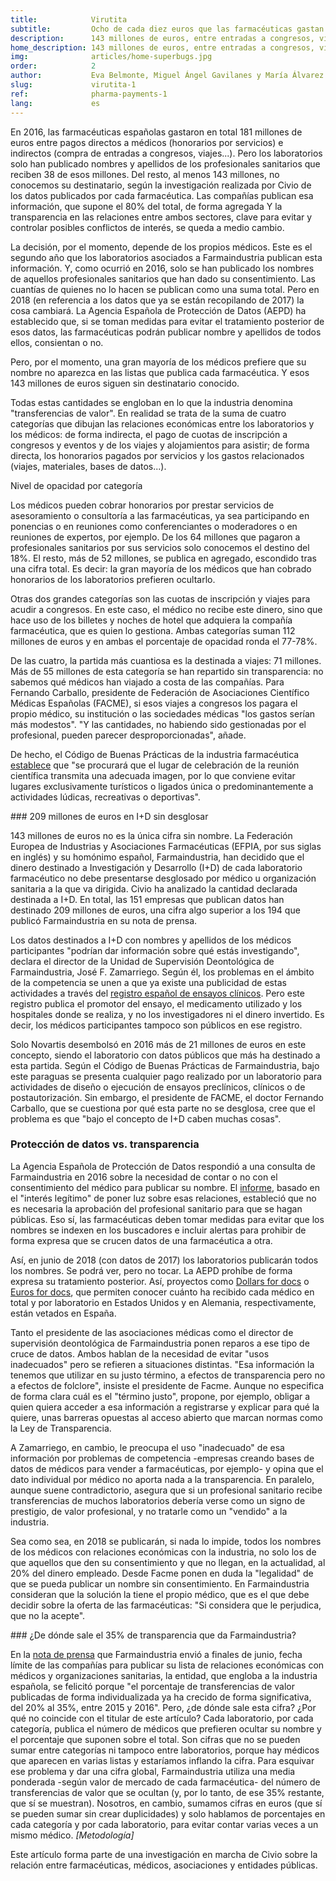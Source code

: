 ```yaml
---
title:            Virutita
subtitle:         Ocho de cada diez euros que las farmacéuticas gastan en médicos son opacos
description:      143 millones de euros, entre entradas a congresos, viajes y honorarios, se publican sin especificar qué medico los recibe
home_description: 143 millones de euros, entre entradas a congresos, viajes y honorarios, se publican sin especificar qué medico los recibe
img:              articles/home-superbugs.jpg
order:            2
author:           Eva Belmonte, Miguel Ángel Gavilanes y María Álvarez del Vayo
slug:             virutita-1
ref:              pharma-payments-1
lang:             es
---
```


<div class="container page-content" markdown="1">
  <div class="page-content-container" markdown="1">
En 2016, las farmacéuticas españolas gastaron en total 181 millones de euros entre pagos directos a médicos (honorarios por servicios) e indirectos (compra de entradas a congresos, viajes...). Pero los laboratorios solo han publicado nombres y apellidos de los profesionales sanitarios que reciben 38 de esos millones. Del resto, al menos 143 millones, no conocemos su destinatario, según la investigación realizada por Civio de los datos publicados por cada farmacéutica. Las compañías publican esa información, que supone el 80% del total, de forma agregada Y la transparencia en las relaciones entre ambos sectores, clave para evitar y controlar posibles conflictos de interés, se queda a medio cambio.

La decisión, por el momento, depende de los propios médicos. Este es el segundo año que los laboratorios asociados a Farmaindustria publican esta información. Y, como ocurrió en 2016, solo se han publicado los nombres de aquellos profesionales sanitarios que han dado su consentimiento. Las cuantías de quienes no lo hacen se publican como una suma total. Pero en 2018 (en referencia a los datos que ya se están recopilando de 2017) la cosa cambiará. La Agencia Española de Protección de Datos (AEPD) ha establecido que, si se toman medidas para evitar el tratamiento posterior de esos datos, las farmacéuticas podrán publicar nombre y apellidos de todos ellos, consientan o no. 

Pero, por el momento, una gran mayoría de los médicos prefiere que su nombre no aparezca en las listas que publica cada farmacéutica. Y esos 143 millones de euros siguen sin destinatario conocido. 

Todas estas cantidades se engloban en lo que la industria denomina "transferencias de valor". En realidad se trata de la suma de cuatro categorías que dibujan las relaciones económicas entre los laboratorios y los médicos: de forma indirecta, el pago de cuotas de inscripción a congresos y eventos y de los viajes y alojamientos para asistir; de forma directa, los honorarios pagados por servicios y los gastos relacionados (viajes, materiales, bases de datos...). 

<div class="graph-container">
  <p class="graph-container-caption">Nivel de opacidad por categoría</p>
  <div id="pharma-categories-amounts" class="iceberg-graph"></div>
</div>

Los médicos pueden cobrar honorarios por prestar servicios de asesoramiento o consultoría a las farmacéuticas, ya sea participando en ponencias o en reuniones como conferenciantes o moderadores o en reuniones de expertos, por ejemplo. De los 64 millones que pagaron a profesionales sanitarios por sus servicios solo conocemos el destino del 18%. El resto, más de 52 millones, se publica en agregado, escondido tras una cifra total. Es decir: la gran mayoría de los médicos que han cobrado honorarios de los laboratorios prefieren ocultarlo. 

Otras dos grandes categorías son las cuotas de inscripción y viajes para acudir a congresos. En este caso, el médico no recibe este dinero, sino que hace uso de los billetes y noches de hotel que adquiera la compañía farmacéutica, que es quien lo gestiona. Ambas categorías suman 112 millones de euros y en ambas el porcentaje de opacidad ronda el 77-78%. 

De las cuatro, la partida más cuantiosa es la destinada a viajes: 71 millones. Más de 55 millones de esta categoría se han repartido sin transparencia: no sabemos qué médicos han viajado a costa de las compañías. Para Fernando Carballo, presidente de Federación de Asociaciones Científico Médicas Españolas (FACME), si esos viajes a congresos los pagara el propio médico, su institución o las sociedades médicas "los gastos serían más modestos". "Y las cantidades, no habiendo sido gestionadas por el profesional, pueden parecer desproporcionadas", añade. 

De hecho, el Código de Buenas Prácticas de la industria farmacéutica [establece](http://www.codigofarmaindustria.org/servlet/sarfi/codigo/codigo.html?idPag=15) que "se procurará que el lugar de celebración de la reunión científica transmita una adecuada imagen, por lo que conviene evitar lugares exclusivamente turísticos o ligados única o predominantemente a actividades lúdicas, recreativas o deportivas".

<div class="panel" markdown="1">
### 209 millones de euros en I+D sin desglosar

143 millones de euros no es la única cifra sin nombre. La Federación Europea de Industrias y Asociaciones Farmacéuticas (EFPIA, por sus siglas en inglés) y su homónimo español, Farmaindustria, han decidido que el dinero destinado a Investigación y Desarrollo (I+D) de cada laboratorio farmacéutico no debe presentarse desglosado por médico u organización sanitaria a la que va dirigida. Civio ha analizado la cantidad declarada destinada a I+D. En total, las 151 empresas que publican datos han destinado 209 millones de euros, una cifra algo superior a los 194 que publicó Farmaindustria en su nota de prensa.

Los datos destinados a I+D con nombres y apellidos de los médicos participantes "podrían dar información sobre qué estás investigando", declara el director de la Unidad de Supervisión Deontológica de Farmaindustria, José F. Zamarriego. Según él, los problemas en el ámbito de la competencia se unen a que ya existe una publicidad de estas actividades a través del [registro español de ensayos clínicos](https://reec.aemps.es/reec/public/web.html). Pero este registro publica el promotor del ensayo, el medicamento utilizado y los hospitales donde se realiza, y no los investigadores ni el dinero invertido. Es decir, los médicos participantes tampoco son públicos en ese registro.

Solo Novartis desembolsó en 2016 más de 21 millones de euros en este concepto, siendo el laboratorio con datos públicos que más ha destinado a esta partida. Según el Código de Buenas Prácticas de Farmaindustria, bajo este paraguas se presenta cualquier pago realizado por un laboratorio para actividades de diseño o ejecución de ensayos preclínicos, clínicos o de postautorización. Sin embargo, el presidente de FACME, el doctor Fernando Carballo, que se cuestiona por qué esta parte no se desglosa, cree que el problema es que "bajo el concepto de I+D caben muchas cosas".
</div>

### Protección de datos vs. transparencia
La Agencia Española de Protección de Datos respondió a una consulta de Farmaindustria en 2016 sobre la necesidad de contar o no con el consentimiento del médico para publicar su nombre. El [informe](https://www.documentcloud.org/documents/3891690-2016-0172-Publicaci-Oo-N-Individualizada-De.html), basado en el "interés legítimo" de poner luz sobre esas relaciones, estableció que no es necesaria la aprobación del profesional sanitario para que se hagan públicas. Eso sí, las farmacéuticas deben tomar medidas para evitar que los nombres se indexen en los buscadores e incluir alertas para prohibir de forma expresa que se crucen datos de una farmacéutica a otra. 

Así, en junio de 2018 (con datos de 2017) los laboratorios publicarán todos los nombres. Se podrá ver, pero no tocar. La AEPD prohíbe de forma expresa su tratamiento posterior. Así, proyectos como [Dollars for docs](https://projects.propublica.org/docdollars/) o [Euros for docs](https://correctiv.org/en/investigations/euros-doctors/), que permiten conocer cuánto ha recibido cada médico en total y por laboratorio en Estados Unidos y en Alemania, respectivamente, están vetados en España.

Tanto el presidente de las asociaciones médicas como el director de supervisión deontológica de Farmaindustria ponen reparos a ese tipo de cruce de datos. Ambos hablan de la necesidad de evitar "usos inadecuados" pero se refieren a situaciones distintas. "Esa información la tenemos que utilizar en su justo término, a efectos de transparencia pero no a efectos de folclore", insiste el presidente de Facme. Aunque no especifica de forma clara cuál es el "término justo", propone, por ejemplo, obligar a quien quiera acceder a esa información a registrarse y explicar para qué la quiere, unas barreras opuestas al acceso abierto que marcan normas como la Ley de Transparencia. 

A Zamarriego, en cambio, le preocupa el uso "inadecuado" de esa información por problemas de competencia -empresas creando bases de datos de médicos para vender a farmacéuticas, por ejemplo- y opina que el dato individual por médico no aporta nada a la transparencia. En paralelo, aunque suene contradictorio, asegura que si un profesional sanitario recibe transferencias de muchos laboratorios debería verse como un signo de prestigio, de valor profesional, y no tratarle como un "vendido" a la industria.

Sea como sea, en 2018 se publicarán, si nada lo impide, todos los nombres de los médicos con relaciones económicas con la industria, no solo los de que aquellos que den su consentimiento y que no llegan, en la actualidad, al 20% del dinero empleado. Desde Facme ponen en duda la "legalidad" de que se pueda publicar un nombre sin consentimiento. En Farmaindustria consideran que la solución la tiene el propio médico, que es el que debe decidir sobre la oferta de las farmacéuticas: "Si considera que le perjudica, que no la acepte".

<div class="panel" markdown="1">
### ¿De dónde sale el 35% de transparencia que da Farmaindustria?

En la [nota de prensa](http://www.farmaindustria.es/web/prensa/notas-de-prensa/2017/06/29/id-formacion-siguen-siendo-las-bases-la-colaboracion-la-industria-farmaceutica-los-profesionales-sanitarios/) que Farmaindustria envió a finales de junio, fecha límite de las compañías para publicar su lista de relaciones económicas con médicos y organizaciones sanitarias, la entidad, que engloba a la industria española, se felicitó porque "el porcentaje de transferencias de valor publicadas de forma individualizada ya ha crecido de forma significativa, del 20% al 35%, entre 2015 y 2016". Pero, ¿de dónde sale esta cifra? ¿Por qué no coincide con el titular de este artículo? Cada laboratorio, por cada categoría, publica el número de médicos que prefieren ocultar su nombre y el porcentaje que suponen sobre el total. Son cifras que no se pueden sumar entre categorías ni tampoco entre laboratorios, porque hay médicos que aparecen en varias listas y estaríamos inflando la cifra. Para esquivar ese problema y dar una cifra global, Farmaindustria utiliza una media ponderada -según valor de mercado de cada farmacéutica- del número de transferencias de valor que se ocultan (y, por lo tanto, de ese 35% restante, que sí se muestran). Nosotros, en cambio, sumamos cifras en euros (que sí se pueden sumar sin crear duplicidades) y solo hablamos de porcentajes en cada categoría y por cada laboratorio, para evitar contar varias veces a un mismo médico. *[Metodología]*  
</div>

<p class="credits" markdown="1">Este artículo forma parte de una investigación en marcha de Civio sobre la relación entre farmacéuticas, médicos, asociaciones y entidades públicas.</p>

</div>
</div>